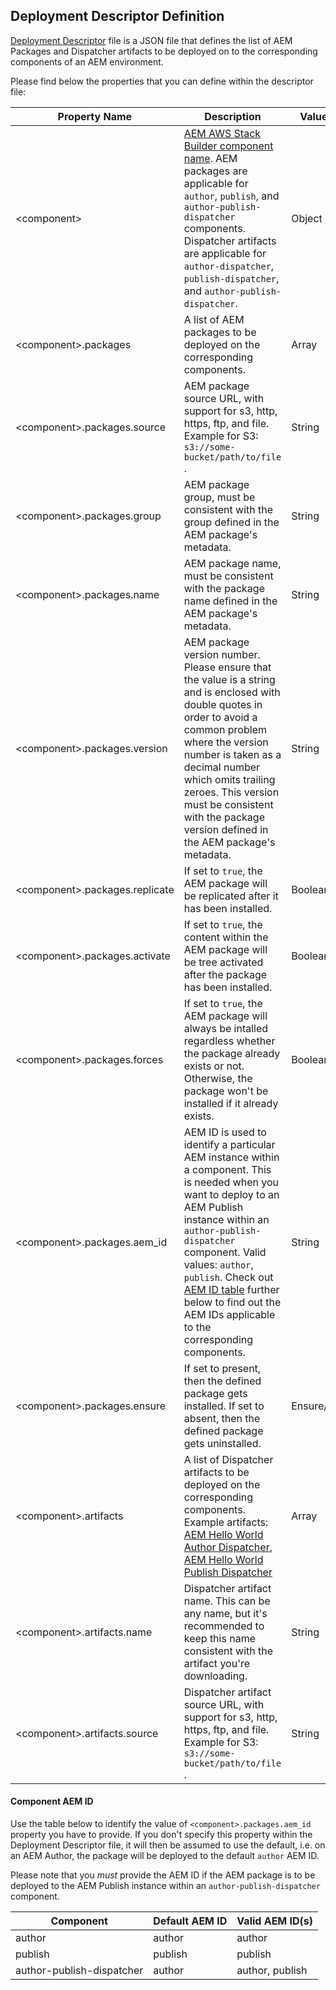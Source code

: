 Deployment Descriptor Definition
--------------------------------

[Deployment Descriptor](https://github.com/shinesolutions/aem-aws-stack-builder/blob/master/docs/descriptors.md#deployment-descriptor) file is a JSON file that defines the list of AEM Packages and Dispatcher artifacts to be deployed on to the corresponding components of an AEM environment.

Please find below the properties that you can define within the descriptor file:

| Property Name | Description | Value Type |
|---------------|-------------|------------|
| \<component> | [AEM AWS Stack Builder component name](https://github.com/shinesolutions/aem-aws-stack-builder#aem-aws-stack-builder). AEM packages are applicable for `author`, `publish`, and `author-publish-dispatcher` components. Dispatcher artifacts are applicable for `author-dispatcher`, `publish-dispatcher`, and `author-publish-dispatcher`.  | Object |
| \<component>.packages | A list of AEM packages to be deployed on the corresponding components. | Array |
| \<component>.packages.source | AEM package source URL, with support for s3, http, https, ftp, and file. Example for S3: `s3://some-bucket/path/to/file` . | String |
| \<component>.packages.group | AEM package group, must be consistent with the group defined in the AEM package's metadata. | String |
| \<component>.packages.name | AEM package name, must be consistent with the package name defined in the AEM package's metadata. | String |
| \<component>.packages.version | AEM package version number. Please ensure that the value is a string and is enclosed with double quotes in order to avoid a common problem where the version number is taken as a decimal number which omits trailing zeroes. This version must be consistent with the package version defined in the AEM package's metadata. | String |
| \<component>.packages.replicate | If set to `true`, the AEM package will be replicated after it has been installed. | Boolean |
| \<component>.packages.activate | If set to `true`, the content within the AEM package will be tree activated after the package has been installed. | Boolean |
| \<component>.packages.forces | If set to `true`, the AEM package will always be intalled regardless whether the package already exists or not. Otherwise, the package won't be installed if it already exists. | Boolean |
| \<component>.packages.aem_id | AEM ID is used to identify a particular AEM instance within a component. This is needed when you want to deploy to an AEM Publish instance within an `author-publish-dispatcher` component. Valid values: `author`, `publish`. Check out [AEM ID table](https://github.com/shinesolutions/aem-aws-stack-builder/blob/master/docs/descriptors-definition-deployment.md#component-aem-id) further below to find out the AEM IDs applicable to the corresponding components. | String |
| \<component>.packages.ensure | If set to present, then the defined package gets installed. If set to absent, then the  defined package gets uninstalled. | Ensure/Present |
| \<component>.artifacts | A list of Dispatcher artifacts to be deployed on the corresponding components. Example artifacts: [AEM Hello World Author Dispatcher](https://github.com/shinesolutions/aem-helloworld-author-dispatcher), [AEM Hello World Publish Dispatcher](https://github.com/shinesolutions/aem-helloworld-publish-dispatcher) | Array |
| \<component>.artifacts.name | Dispatcher artifact name. This can be any name, but it's recommended to keep this name consistent with the artifact you're downloading. | String |
| \<component>.artifacts.source | Dispatcher artifact source URL, with support for s3, http, https, ftp, and file. Example for S3: `s3://some-bucket/path/to/file` . | String |

#### Component AEM ID

Use the table below to identify the value of `<component>.packages.aem_id` property you have to provide. If you don't specify this property within the Deployment Descriptor file, it will then be assumed to use the default, i.e. on an AEM Author, the package will be deployed to the default `author` AEM ID.

Please note that you *must* provide the AEM ID if the AEM package is to be deployed to the AEM Publish instance within an `author-publish-dispatcher` component.

| Component | Default AEM ID | Valid AEM ID(s) |
|-----------|----------------|-----------------|
| author | author | author |
| publish | publish | publish |
| author-publish-dispatcher | author | author, publish |
